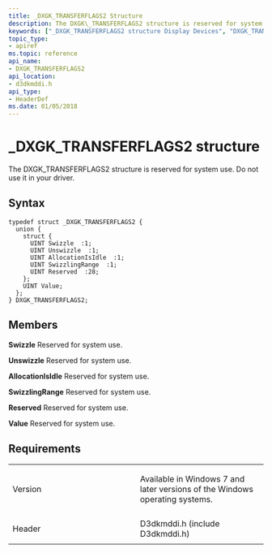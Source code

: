 ```yaml
---
title: _DXGK_TRANSFERFLAGS2 Structure
description: The DXGK\_TRANSFERFLAGS2 structure is reserved for system use. Do not use it in your driver.
keywords: ["_DXGK_TRANSFERFLAGS2 structure Display Devices", "DXGK_TRANSFERFLAGS2 structure Display Devices"]
topic_type:
- apiref
ms.topic: reference
api_name:
- DXGK_TRANSFERFLAGS2
api_location:
- d3dkmddi.h
api_type:
- HeaderDef
ms.date: 01/05/2018
---
```


# \_DXGK\_TRANSFERFLAGS2 structure


The DXGK\_TRANSFERFLAGS2 structure is reserved for system use. Do not use it in your driver.

## Syntax

```ManagedCPlusPlus
typedef struct _DXGK_TRANSFERFLAGS2 {
  union {
    struct {
      UINT Swizzle  :1;
      UINT Unswizzle  :1;
      UINT AllocationIsIdle  :1;
      UINT SwizzlingRange  :1;
      UINT Reserved  :28;
    };
    UINT Value;
  };
} DXGK_TRANSFERFLAGS2;
```

## Members

**Swizzle**
Reserved for system use.

**Unswizzle**
Reserved for system use.

**AllocationIsIdle**
Reserved for system use.

**SwizzlingRange**
Reserved for system use.

**Reserved**
Reserved for system use.

**Value**
Reserved for system use.

## Requirements

<table>
<colgroup>
<col width="50%" />
<col width="50%" />
</colgroup>
<tbody>
<tr class="odd">
<td align="left"><p>Version</p></td>
<td align="left"><p>Available in Windows 7 and later versions of the Windows operating systems.</p></td>
</tr>
<tr class="even">
<td align="left"><p>Header</p></td>
<td align="left">D3dkmddi.h (include D3dkmddi.h)</td>
</tr>
</tbody>
</table>

 

 





